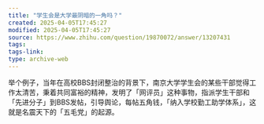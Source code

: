 ```yaml
---
title: "学生会是大学最阴暗的一角吗？"
created: 2025-04-05T17:45:27
modified: 2025-04-05T17:45:27
source: https://www.zhihu.com/question/19870072/answer/13207431
tags:
tags-link:
type: archive-web
---
```

举个例子，当年在高校BBS封闭整治的背景下，南京大学学生会的某些干部觉得工作太清苦，秉着共同富裕的精神，发明了「网评员」这种事物，指派学生干部和「先进分子」到BBS发帖，引导舆论，每帖五角钱，「纳入学校勤工助学体系」，这就是名震天下的「五毛党」的起源。